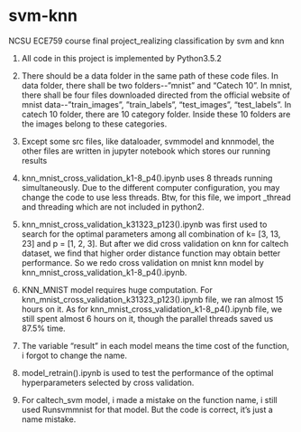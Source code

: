# svm-knn
NCSU ECE759 course final project_realizing classification by svm and knn 

1.	All code in this project is implemented by Python3.5.2

2.	There should be a data folder in the same path of these code files. In data folder, there shall be two folders--”mnist” and “Catech 10”. In mnist, there shall be four files downloaded directed from the official website of mnist data--”train_images”, ”train_labels”, “test_images”, “test_labels”. In catech 10 folder, there are 10 category folder. Inside these 10 folders are the images belong to these categories.

3.	Except some src files, like dataloader, svmmodel and knnmodel, the other files are written in jupyter notebook which stores our running results

4.	knn_mnist_cross_validation_k1-8_p4().ipynb uses 8 threads running simultaneously. Due to the different computer configuration, you may change the code to use less threads. Btw, for this file, we import _thread and threading which are not included in python2.

5.	knn_mnist_cross_validation_k31323_p123().ipynb was first used to search for the optimal parameters among all combination of k= [3, 13, 23] and p = [1, 2, 3]. But after we did cross validation on knn for caltech dataset, we find that higher order distance function may obtain better performance. So we redo cross validation on mnist knn model by knn_mnist_cross_validation_k1-8_p4().ipynb.

6.	KNN_MNIST model requires huge computation. For knn_mnist_cross_validation_k31323_p123().ipynb file, we ran almost 15 hours on it. As for knn_mnist_cross_validation_k1-8_p4().ipynb file, we still spent almost 6 hours on it, though the parallel threads saved us 87.5% time. 

7.	The variable “result” in each model means the time cost of the function, i forgot to change the name.

8.	model_retrain().ipynb is used to test the performance of the optimal hyperparameters selected by cross validation.

9.	For caltech_svm model, i made a mistake on the function name, i still used Runsvmmnist for that model. But the code is correct, it’s just a name mistake.

